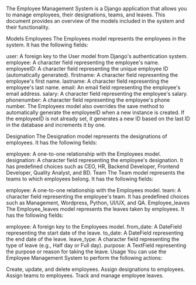 
The Employee Management System is a Django application that allows you to manage employees, their designations, teams, and leaves. This document provides an overview of the models included in the system and their functionality.

Models
Employees
The Employees model represents the employees in the system. It has the following fields:

user: A foreign key to the User model from Django's authentication system.
employee: A character field representing the employee's name.
employeeID: A character field representing the unique employee ID (automatically generated).
firstname: A character field representing the employee's first name.
lastname: A character field representing the employee's last name.
email: An email field representing the employee's email address.
salary: A character field representing the employee's salary.
phonenumber: A character field representing the employee's phone number.
The Employees model also overrides the save method to automatically generate the employeeID when a new instance is created. If the employeeID is not already set, it generates a new ID based on the last ID in the database and increments it by one.

Designation
The Designation model represents the designations of employees. It has the following fields:

employee: A one-to-one relationship with the Employees model.
designation: A character field representing the employee's designation. It has predefined choices such as CEO, HR, Backend Developer, Frontend Developer, Quality Analyst, and BD.
Team
The Team model represents the teams to which employees belong. It has the following fields:

employee: A one-to-one relationship with the Employees model.
team: A character field representing the employee's team. It has predefined choices such as Management, Wordpress, Python, UI/UX, and QA.
Employee_leaves
The Employee_leaves model represents the leaves taken by employees. It has the following fields:

employee: A foreign key to the Employees model.
from_date: A DateField representing the start date of the leave.
to_date: A DateField representing the end date of the leave.
leave_type: A character field representing the type of leave (e.g., Half day or Full day).
purpose: A TextField representing the purpose or reason for taking the leave.
Usage
You can use the Employee Management System to perform the following actions:

Create, update, and delete employees.
Assign designations to employees.
Assign teams to employees.
Track and manage employee leaves.


